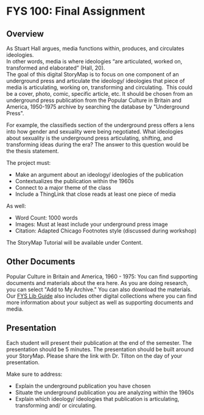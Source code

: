 # FYS 100: Final Assignment


## Overview 
As Stuart Hall argues, media functions within, produces, and circulates ideologies.  
In other words, media is where ideologies “are articulated, worked on, transformed and elaborated” (Hall, 20).  
The goal of this digital StoryMap is to focus on one component of an underground press and articulate the ideology/ 
ideologies that piece of media is articulating, working on, transforming and circulating. 
This could be a cover, photo, comic, specific article, etc. It should be chosen from an underground press publication
from the Popular Culture in Britain and America, 1950-1975 archive  by searching the database by "Underground Press".  

For example, the classifieds section of the underground press offers a lens into how gender and sexuality were 
being negotiated. What ideologies about sexuality is the underground press articulating, shifting, and
transforming ideas during the era? The answer to this question would be the thesis statement.

The project must:
- Make an argument about an ideology/ ideologies of the publication
- Contextualizes the publication within the 1960s 
- Connect to a major theme of the class 
- Include a ThingLink that close reads at least one piece of media 

As well: 
- Word Count: 1000 words
- Images: Must at least include your underground press image
- Citation: Adapted Chicago Footnotes style (discussed during workshop)

The StoryMap Tutorial will be available under Content.

## Other Documents
Popular Culture in Britain and America, 1960 - 1975: You can find supporting documents and materials about the era here.  As you are doing research, you can select "Add to My Archive." You can also download the materials.  
Our [FYS Lib Guide](http://libguides.richmond.edu/c.php?g=619999&p=5715548) also includes other digital collections where you can find more information about your subject as well as supporting documents and media.
 
## Presentation 
Each student will present their publication at the end of the semester. The presentation should be 5 minutes. The presentation should be built around your StoryMap. Please share the link with Dr. Tilton on the day of your presentation.

Make sure to address:
- Explain the underground publication you have chosen
- Situate the underground publication you are analyzing within the 1960s
- Explain which ideology/ ideologies that publication is articulating, transforming and/ or circulating.
